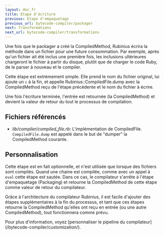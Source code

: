 ```yaml
---
layout: doc_fr
title: Etape d'écriture
previous: Etape d'empaquetage
previous_url: bytecode-compiler/packager
next: Transformations
next_url: bytecode-compiler/transformations
---
```


Une fois que le packager a créé la CompiledMethod, Rubinius écrira
la méthode dans un fichier pour une future consommation. Par exemple,
après qu'un fichier ait été inclus une première fois, les inclusions
ultérieures chargeront le fichier à partir du disque, plutôt que de 
charger le code Ruby, de le parser à nouveau et le compiler.

Cette étape est extrèmement simple. Elle prend le nom du fichier original,
lui ajoute un `c` à la fin, et appelle Rubinius::CompiledFile.dump avec
la CompiledMethod reçu de l'étape précédente et le nom du fichier à écrire.

Une fois l'écriture terminée, l'entrée est retournée (la CompiledMethod) 
et devient la valeur de retour du tout le processus de compilation.

## Fichiers référencés

* *lib/compiler/compiled_file.rb*: L'implémentation de CompiledFile.
  `CompiledFile.dump` est appelé dans le but de "dumper" la  CompiledMethod courante.
  
## Personnalisation

Cette étape est en fait optionnelle, et n'est utilisée que lorsque des
fichiers sont compilés. Quand une chaine est compilée, comme avec un 
appel à `eval` cette étape est sautée. Dans ce cas, le compilateur 
s'arrête à l'étape d'empaquetage (Packaging) et retourne la CompiledMethod 
de cette étape comme valeur de retour du compilateur.

Grâce à l'architecture du compilateur Rubinius, il est facile d'ajouter
des étapes supplémentaires à la fin du processus, et tant que ces étapes
retourne la CompiledMethod qu'elles ont reçu en entrée (ou une autre
CompiledMethod), tout fonctionnera comme prévu.

Pour plus d'information, voyez [personnaliser le pipeline du compilateur]
(/bytecode-compiler/customization/).
